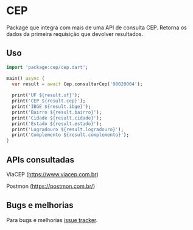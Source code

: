 # CEP

Package que integra com mais de uma API de consulta CEP.
Retorna os dados da primeira requisição que devolver resultados.

## Uso

```dart
import 'package:cep/cep.dart';

main() async {
  var result = await Cep.consultarCep('90020004');
  
  print('UF ${result.uf}');
  print('CEP ${result.cep}');
  print('IBGE ${result.ibge}');
  print('Bairro ${result.bairro}');
  print('Cidade ${result.cidade}');
  print('Estado ${result.estado}');
  print('Logradouro ${result.logradouro}');
  print('Complemento ${result.complemento}');
}
```

## APIs consultadas
ViaCEP (https://www.viacep.com.br)

Postmon (https://postmon.com.br/)

## Bugs e melhorias

Para bugs e melhorias [issue tracker][tracker].

[tracker]: https://github.com/tefferson/cep/issues